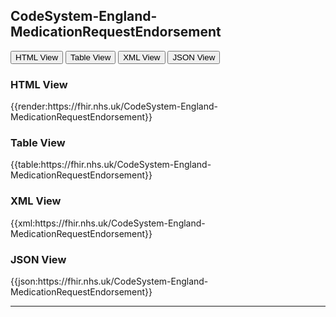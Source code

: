 ## CodeSystem-England-MedicationRequestEndorsement


<div class="tab">
 <button class="tablinks active" onclick="openTab(event, 'HTML View')">HTML View</button>
 <button class="tablinks" onclick="openTab(event, 'Table View')">Table View</button>
  <button class="tablinks" onclick="openTab(event, 'XML View')">XML View</button>
  <button class="tablinks" onclick="openTab(event, 'JSON View')">JSON View</button>
</div>

<div id="HTML View" class="tabcontent" style="display:block">
  <h3>HTML View</h3>
{{render:https://fhir.nhs.uk/CodeSystem-England-MedicationRequestEndorsement}}
</div>

<div id="Table View" class="tabcontent">
  <h3>Table View</h3>
{{table:https://fhir.nhs.uk/CodeSystem-England-MedicationRequestEndorsement}}
</div>

<div id="XML View" class="tabcontent">
  <h3>XML View</h3>
{{xml:https://fhir.nhs.uk/CodeSystem-England-MedicationRequestEndorsement}}
</div>

<div id="JSON View" class="tabcontent">
  <h3>JSON View</h3>
{{json:https://fhir.nhs.uk/CodeSystem-England-MedicationRequestEndorsement}}
</div>

---